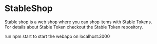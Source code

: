 # StableShop
Stable shop is a web shop where you can shop items with Stable Tokens. For details about Stable Token checkout the Stable Token repository.

run npm start to start the webapp on localhost:3000
